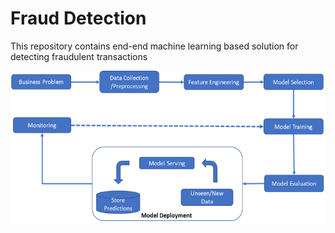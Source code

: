 # Fraud Detection
This repository contains end-end machine learning based solution for detecting fraudulent transactions


![Model](https://github.com/arsalhuda24/credit_card_fraud_detection/blob/main/machine_learning_project_lifecycle1.png)
